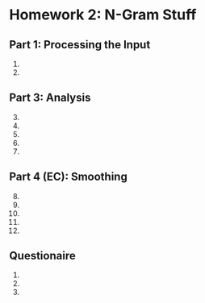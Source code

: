 # Homework 2: N-Gram Stuff

## Part 1: Processing the Input

1.

2.

## Part 3: Analysis

3.

4.

5.

6.

7.

## Part 4 (EC): Smoothing

8.

9.

10.

11.

12.

## Questionaire

1.

2.

3. 